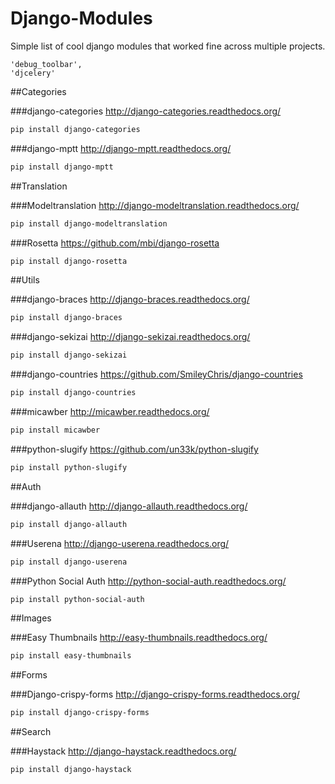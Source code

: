 Django-Modules
==============

Simple list of cool django modules that worked fine across multiple projects.

```
'debug_toolbar',
'djcelery'
```
##Categories

###django-categories
http://django-categories.readthedocs.org/
```sh
pip install django-categories
```

###django-mptt
http://django-mptt.readthedocs.org/
```sh
pip install django-mptt
```

##Translation

###Modeltranslation
http://django-modeltranslation.readthedocs.org/
```sh
pip install django-modeltranslation
```

###Rosetta
https://github.com/mbi/django-rosetta
```sh
pip install django-rosetta
```

##Utils

###django-braces
http://django-braces.readthedocs.org/
```sh
pip install django-braces
```

###django-sekizai
http://django-sekizai.readthedocs.org/
```sh
pip install django-sekizai
```

###django-countries
https://github.com/SmileyChris/django-countries
```sh
pip install django-countries
```

###micawber
http://micawber.readthedocs.org/
```sh
pip install micawber
```

###python-slugify
https://github.com/un33k/python-slugify
```sh
pip install python-slugify
```

##Auth

###django-allauth
http://django-allauth.readthedocs.org/
```sh
pip install django-allauth
```

###Userena
http://django-userena.readthedocs.org/
```sh
pip install django-userena
```

###Python Social Auth
http://python-social-auth.readthedocs.org/
```sh
pip install python-social-auth
```

##Images

###Easy Thumbnails
http://easy-thumbnails.readthedocs.org/
```sh
pip install easy-thumbnails
```

##Forms

###Django-crispy-forms
http://django-crispy-forms.readthedocs.org/
```sh
pip install django-crispy-forms
```

##Search

###Haystack
http://django-haystack.readthedocs.org/
```sh
pip install django-haystack
```
